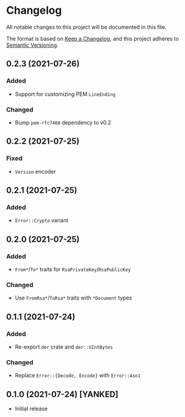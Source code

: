 # Changelog
All notable changes to this project will be documented in this file.

The format is based on [Keep a Changelog](https://keepachangelog.com/en/1.0.0/),
and this project adheres to [Semantic Versioning](https://semver.org/spec/v2.0.0.html).

## 0.2.3 (2021-07-26)
### Added
- Support for customizing PEM `LineEnding`

### Changed
- Bump `pem-rfc7468` dependency to v0.2

## 0.2.2 (2021-07-25)
### Fixed
- `Version` encoder

## 0.2.1 (2021-07-25)
### Added
- `Error::Crypto` variant

## 0.2.0 (2021-07-25)
### Added
- `From*`/`To*` traits for `RsaPrivateKey`/`RsaPublicKey`

### Changed
- Use `FromRsa*`/`ToRsa*` traits with `*Document` types

## 0.1.1 (2021-07-24)
### Added
- Re-export `der` crate and `der::UIntBytes`

### Changed
- Replace `Error::{Decode, Encode}` with `Error::Asn1`

## 0.1.0 (2021-07-24) [YANKED]
- Initial release
